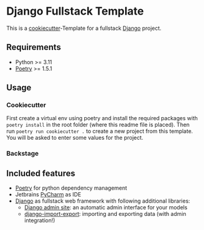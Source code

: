 Django Fullstack Template
=========================

This is a [cookiecutter](https://cookiecutter.readthedocs.io/en/stable/)-Template for a fullstack [Django](https://www.djangoproject.com/) project. 

## Requirements

- Python >= 3.11
- [Poetry](https://python-poetry.org/) >= 1.5.1

## Usage

### Cookiecutter

First create a virtual env using poetry and install the required packages with `poetry install` in the root folder (where this readme file is placed). Then run `poetry run cookiecutter .` to create a new project from this template. You will be asked to enter some values for the project.

### Backstage



## Included features

- [Poetry](https://python-poetry.org/) for python dependency management
- Jetbrains [PyCharm](https://www.jetbrains.com/pycharm/) as IDE
- [Django](https://www.djangoproject.com/) as fullstack web framework with following additional libraries:
  - [Django admin site](https://docs.djangoproject.com/en/4.2/ref/contrib/admin/): an automatic admin interface for your models
  - [django-import-export](https://django-import-export.readthedocs.io/): importing and exporting data (with admin integration!)

